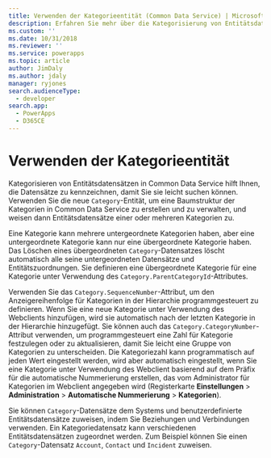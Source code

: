 ```yaml
---
title: Verwenden der Kategorieentität (Common Data Service) | Microsoft Docs
description: Erfahren Sie mehr über die Kategorisierung von Entitätsdatensätzen mithilfe der Kategorieentität.
ms.custom: ''
ms.date: 10/31/2018
ms.reviewer: ''
ms.service: powerapps
ms.topic: article
author: JimDaly
ms.author: jdaly
manager: ryjones
search.audienceType:
  - developer
search.app:
  - PowerApps
  - D365CE
---
```

# <a name="use-the-category-entity"></a>Verwenden der Kategorieentität

Kategorisieren von Entitätsdatensätzen in Common Data Service hilft Ihnen, die Datensätze zu kennzeichnen, damit Sie sie leicht suchen können. Verwenden Sie die neue `Category`-Entität, um eine Baumstruktur der Kategorien in Common Data Service zu erstellen und zu verwalten, und weisen dann Entitätsdatensätze einer oder mehreren Kategorien zu.  
  
 Eine Kategorie kann mehrere untergeordnete Kategorien haben, aber eine untergeordnete Kategorie kann nur eine übergeordnete Kategorie haben. Das Löschen eines übergeordneten `Category`-Datensatzes löscht automatisch alle seine untergeordneten Datensätze und Entitätszuordnungen. Sie definieren eine übergeordnete Kategorie für eine Kategorie unter Verwendung des `Category.ParentCategoryId`-Attributes.  
  
 Verwenden Sie das `Category.SequenceNumber`-Attribut, um den Anzeigereihenfolge für Kategorien in der Hierarchie programmgesteuert zu definieren.  Wenn Sie eine neue Kategorie unter Verwendung des Webclients hinzufügen, wird sie automatisch nach der letzten Kategorie in der Hierarchie hinzugefügt. Sie können auch das `Category.CategoryNumber`-Attribut verwenden, um programmgesteuert eine Zahl für Kategorie festzulegen oder zu aktualisieren, damit Sie leicht eine Gruppe von Kategorien zu unterscheiden. Die Kategoriezahl kann programmatisch auf jeden Wert eingestellt werden, wird aber automatisch eingestellt, wenn Sie eine Kategorie unter Verwendung des Webclient basierend auf dem Präfix für die automatische Nummerierung erstellen, das vom Administrator für Kategorien im Webclient angegeben wird (Registerkarte **Einstellungen** > **Administration** > **Automatische Nummerierung** > **Kategorien**).  
  
 Sie können `Category`-Datensätze dem Systems und benutzerdefinierte Entitätsdatensätze zuweisen, indem Sie Beziehungen und Verbindungen verwenden. Ein Kategoriedatensatz kann verschiedenen Entitätsdatensätzen zugeordnet werden. Zum Beispiel können Sie einen `Category`-Datensatz `Account`, `Contact` und `Incident` zuweisen.   

